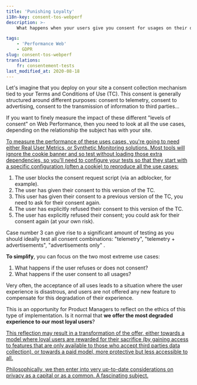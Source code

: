 ```yaml
---
title: 'Punishing Loyalty'
i18n-key: consent-tos-webperf
description: >-
    What happens when your users give you consent for usages on their data? Quite often, their Quality of Service deteriorates…

tags:
    - 'Performance Web'
    - GDPR
slug: consent-tos-webperf
translations:
    fr: consentement-tests
last_modified_at: 2020-08-18
---
```


Let's imagine that you deploy on your site a consent collection mechanism tied to your Terms and Conditions of Use (TC). This consent is generally structured around different purposes: consent to telemetry, consent to advertising, consent to the transmission of information to third parties...

If you want to finely measure the impact of these different "levels of consent" on Web Performance, then you need to look at all the use cases, depending on the relationship the subject has with your site.

<ins class="bloc" datetime="2020-08-18">To measure the performance of these uses cases, you're going to need either Real User Metrics, or Synthetic Monitoring solutions. Most tools will ignore the cookie banner and so test without loading those extra dependencies, so you'll need to configure your tests so that they start with a specific configuration (often a cookie) to reproduce all the use cases:</ins>

1. The user blocks the consent request script (via an adblocker, for example).
2. The user has given their consent to this version of the TC.
3. This user has given their consent to a previous version of the TC, you need to ask for their consent again.
4. The user has explicitly refused their consent to this version of the TC.
5. The user has explicitly refused their consent; you could ask for their consent again (at your own risk).

Case number 3 can give rise to a significant amount of testing as you should ideally test all consent combinations: "telemetry", "telemetry + advertisements", "advertisements only" .

**To simplify**, you can focus on the two most extreme use cases:

1. What happens if the user refuses or does not consent?
2. What happens if the user consent to all usages?

Very often, the acceptance of all uses leads to a situation where the user experience is disastrous, and users are not offered any new feature to compensate for this degradation of their experience.

This is an opportunity for Product Managers to reflect on the ethics of this type of implementation. Is it normal that **we offer the most degraded experience to our most loyal users**?

<ins class="bloc" datetime="2020-08-18">
  <p>
    This reflection may result in a
    transformation of the offer, either towards a model where loyal users are
    rewarded for their sacrifice (by gaining access to features that
    are only available to those who accept third parties data collection), or
    towards a paid model, more protective but less accessible to
    all.
  </p>
  <p>
    Philosophically, we then enter into very up-to-date considerations on
    privacy as a capital or as a common. A fascinating subject.
  </p>
</ins>
